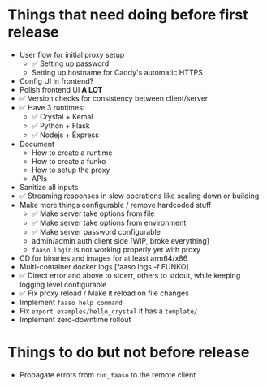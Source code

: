 # Things that need doing before first release

* User flow for initial proxy setup
  * ✅ Setting up password
  * Setting up hostname for Caddy's automatic HTTPS
* Config UI in frontend?
* Polish frontend UI **A LOT**
* ✅ Version checks for consistency between client/server
* ✅ Have 3 runtimes:
  * ✅ Crystal + Kemal
  * ✅ Python + Flask
  * ✅ Nodejs + Express
* Document
  * How to create a runtime
  * How to create a funko
  * How to setup the proxy
  * APIs
* Sanitize all inputs
* ✅ Streaming responses in slow operations like scaling down
  or building
* Make more things configurable / remove hardcoded stuff
  * ✅ Make server take options from file
  * ✅ Make server take options from environment
  * ✅ Make server password configurable
  * admin/admin auth client side [WIP, broke everything]
  * `faaso login` is not working properly yet with proxy
* CD for binaries and images for at least arm64/x86
* Multi-container docker logs [faaso logs -f FUNKO]
* ✅ Direct error and above to stderr, others to stdout,
  while keeping logging level configurable
* ✅ Fix proxy reload / Make it reload on file changes
* Implement `faaso help command`
* Fix `export examples/hello_crystal` it has a `template/`
* Implement zero-downtime rollout 

# Things to do but not before release

* Propagate errors from `run_faaso` to the remote client 